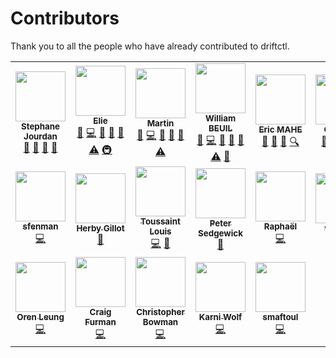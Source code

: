 # Contributors

Thank you to all the people who have already contributed to driftctl.

<!-- ALL-CONTRIBUTORS-LIST:START - Do not remove or modify this section -->
<!-- prettier-ignore-start -->
<!-- markdownlint-disable -->
<table>
  <tr>
    <td align="center"><a href="https://github.com/sjourdan"><img src="https://avatars.githubusercontent.com/u/419121?v=4?s=80" width="80px;" alt=""/><br /><sub><b>Stephane Jourdan</b></sub></a><br /><a href="https://github.com/cloudskiff/driftctl/commits?author=sjourdan" title="Documentation">📖</a> <a href="#ideas-sjourdan" title="Ideas, Planning, & Feedback">🤔</a> <a href="#talk-sjourdan" title="Talks">📢</a> <a href="#question-sjourdan" title="Answering Questions">💬</a></td>
    <td align="center"><a href="https://www.elie.ski"><img src="https://avatars.githubusercontent.com/u/6154987?v=4?s=80" width="80px;" alt=""/><br /><sub><b>Elie</b></sub></a><br /><a href="https://github.com/cloudskiff/driftctl/commits?author=eliecharra" title="Documentation">📖</a> <a href="https://github.com/cloudskiff/driftctl/commits?author=eliecharra" title="Code">💻</a> <a href="https://github.com/cloudskiff/driftctl/issues?q=author%3Aeliecharra" title="Bug reports">🐛</a> <a href="https://github.com/cloudskiff/driftctl/pulls?q=is%3Apr+reviewed-by%3Aeliecharra" title="Reviewed Pull Requests">👀</a> <a href="#maintenance-eliecharra" title="Maintenance">🚧</a> <a href="https://github.com/cloudskiff/driftctl/commits?author=eliecharra" title="Tests">⚠️</a> <a href="#infra-eliecharra" title="Infrastructure (Hosting, Build-Tools, etc)">🚇</a></td>
    <td align="center"><a href="http://moadib.net"><img src="https://avatars.githubusercontent.com/u/4931174?v=4?s=80" width="80px;" alt=""/><br /><sub><b>Martin</b></sub></a><br /><a href="https://github.com/cloudskiff/driftctl/commits?author=moadibfr" title="Documentation">📖</a> <a href="https://github.com/cloudskiff/driftctl/commits?author=moadibfr" title="Code">💻</a> <a href="https://github.com/cloudskiff/driftctl/issues?q=author%3Amoadibfr" title="Bug reports">🐛</a> <a href="https://github.com/cloudskiff/driftctl/pulls?q=is%3Apr+reviewed-by%3Amoadibfr" title="Reviewed Pull Requests">👀</a> <a href="#maintenance-moadibfr" title="Maintenance">🚧</a> <a href="https://github.com/cloudskiff/driftctl/commits?author=moadibfr" title="Tests">⚠️</a></td>
    <td align="center"><a href="http://wbeuil.com"><img src="https://avatars.githubusercontent.com/u/8110579?v=4?s=80" width="80px;" alt=""/><br /><sub><b>William BEUIL</b></sub></a><br /><a href="https://github.com/cloudskiff/driftctl/commits?author=wbeuil" title="Documentation">📖</a> <a href="https://github.com/cloudskiff/driftctl/commits?author=wbeuil" title="Code">💻</a> <a href="https://github.com/cloudskiff/driftctl/issues?q=author%3Awbeuil" title="Bug reports">🐛</a> <a href="https://github.com/cloudskiff/driftctl/pulls?q=is%3Apr+reviewed-by%3Awbeuil" title="Reviewed Pull Requests">👀</a> <a href="#maintenance-wbeuil" title="Maintenance">🚧</a> <a href="https://github.com/cloudskiff/driftctl/commits?author=wbeuil" title="Tests">⚠️</a> <a href="#tool-wbeuil" title="Tools">🔧</a></td>
    <td align="center"><a href="https://github.com/emahe22"><img src="https://avatars.githubusercontent.com/u/22610513?v=4?s=80" width="80px;" alt=""/><br /><sub><b>Eric MAHE</b></sub></a><br /><a href="https://github.com/cloudskiff/driftctl/commits?author=emahe22" title="Documentation">📖</a> <a href="#ideas-emahe22" title="Ideas, Planning, & Feedback">🤔</a> <a href="#business-emahe22" title="Business development">💼</a> <a href="#fundingFinding-emahe22" title="Funding Finding">🔍</a></td>
    <td align="center"><a href="http://driftctl.com/"><img src="https://avatars.githubusercontent.com/u/39477124?v=4?s=80" width="80px;" alt=""/><br /><sub><b>GeraldC</b></sub></a><br /><a href="https://github.com/cloudskiff/driftctl/commits?author=GeraldC13" title="Documentation">📖</a> <a href="#ideas-GeraldC13" title="Ideas, Planning, & Feedback">🤔</a> <a href="#business-GeraldC13" title="Business development">💼</a> <a href="#content-GeraldC13" title="Content">🖋</a></td>
    <td align="center"><a href="http://b.juglas.name"><img src="https://avatars.githubusercontent.com/u/5703?v=4?s=80" width="80px;" alt=""/><br /><sub><b>Bertrand Juglas</b></sub></a><br /><a href="https://github.com/cloudskiff/driftctl/commits?author=bertux" title="Documentation">📖</a></td>
    <td align="center"><a href="https://github.com/sshota0809"><img src="https://avatars.githubusercontent.com/u/8736380?v=4?s=80" width="80px;" alt=""/><br /><sub><b>Suzuki Shota</b></sub></a><br /><a href="https://github.com/cloudskiff/driftctl/commits?author=sshota0809" title="Code">💻</a> <a href="https://github.com/cloudskiff/driftctl/issues?q=author%3Asshota0809" title="Bug reports">🐛</a></td>
  </tr>
  <tr>
    <td align="center"><a href="https://github.com/sfenman"><img src="https://avatars.githubusercontent.com/u/43748066?v=4?s=80" width="80px;" alt=""/><br /><sub><b>sfenman</b></sub></a><br /><a href="https://github.com/cloudskiff/driftctl/commits?author=sfenman" title="Code">💻</a></td>
    <td align="center"><a href="https://github.com/herbygillot"><img src="https://avatars.githubusercontent.com/u/618376?v=4?s=80" width="80px;" alt=""/><br /><sub><b>Herby Gillot</b></sub></a><br /><a href="#tool-herbygillot" title="Tools">🔧</a></td>
    <td align="center"><a href="http://louistoussaint.fr"><img src="https://avatars.githubusercontent.com/u/66522867?v=4?s=80" width="80px;" alt=""/><br /><sub><b>Toussaint Louis</b></sub></a><br /><a href="https://github.com/cloudskiff/driftctl/commits?author=lotoussa" title="Code">💻</a> <a href="https://github.com/cloudskiff/driftctl/commits?author=lotoussa" title="Documentation">📖</a></td>
    <td align="center"><a href="https://dev.to/psedge"><img src="https://avatars.githubusercontent.com/u/5781397?v=4?s=80" width="80px;" alt=""/><br /><sub><b>Peter Sedgewick</b></sub></a><br /><a href="https://github.com/cloudskiff/driftctl/commits?author=psedge" title="Documentation">📖</a></td>
    <td align="center"><a href="https://crvx.fr/"><img src="https://avatars.githubusercontent.com/u/16480203?v=4?s=80" width="80px;" alt=""/><br /><sub><b>Raphaël</b></sub></a><br /><a href="https://github.com/cloudskiff/driftctl/commits?author=sundowndev" title="Code">💻</a></td>
    <td align="center"><a href="https://github.com/vainkop"><img src="https://avatars.githubusercontent.com/u/28118190?v=4?s=80" width="80px;" alt=""/><br /><sub><b>vainkop</b></sub></a><br /><a href="https://github.com/cloudskiff/driftctl/issues?q=author%3Avainkop" title="Bug reports">🐛</a></td>
    <td align="center"><a href="https://remidoreau.com"><img src="https://avatars.githubusercontent.com/u/32459935?v=4?s=80" width="80px;" alt=""/><br /><sub><b>Rémi Doreau</b></sub></a><br /><a href="https://github.com/cloudskiff/driftctl/commits?author=ayshiff" title="Code">💻</a></td>
    <td align="center"><a href="https://vorobiev.cloud"><img src="https://avatars.githubusercontent.com/u/197565?v=4?s=80" width="80px;" alt=""/><br /><sub><b>Anton Vorobiev</b></sub></a><br /><a href="https://github.com/cloudskiff/driftctl/issues?q=author%3Aa-vorobiev" title="Bug reports">🐛</a></td>
  </tr>
  <tr>
    <td align="center"><a href="https://orenleung.com"><img src="https://avatars.githubusercontent.com/u/47992694?v=4?s=80" width="80px;" alt=""/><br /><sub><b>Oren Leung</b></sub></a><br /><a href="https://github.com/cloudskiff/driftctl/commits?author=OrenLeung" title="Code">💻</a></td>
    <td align="center"><a href="https://github.com/craigfurman"><img src="https://avatars.githubusercontent.com/u/4772216?v=4?s=80" width="80px;" alt=""/><br /><sub><b>Craig Furman</b></sub></a><br /><a href="https://github.com/cloudskiff/driftctl/commits?author=craigfurman" title="Code">💻</a></td>
    <td align="center"><a href="https://github.com/cbowman0"><img src="https://avatars.githubusercontent.com/u/1764481?v=4?s=80" width="80px;" alt=""/><br /><sub><b>Christopher Bowman</b></sub></a><br /><a href="https://github.com/cloudskiff/driftctl/commits?author=cbowman0" title="Code">💻</a></td>
    <td align="center"><a href="https://github.com/karniwl"><img src="https://avatars.githubusercontent.com/u/42895464?v=4?s=80" width="80px;" alt=""/><br /><sub><b>Karni Wolf</b></sub></a><br /><a href="https://github.com/cloudskiff/driftctl/commits?author=karniwl" title="Code">💻</a></td>
    <td align="center"><a href="https://github.com/smaftoul"><img src="https://avatars.githubusercontent.com/u/239203?v=4?s=80" width="80px;" alt=""/><br /><sub><b>smaftoul</b></sub></a><br /><a href="https://github.com/cloudskiff/driftctl/commits?author=smaftoul" title="Code">💻</a></td>
  </tr>
</table>

<!-- markdownlint-restore -->
<!-- prettier-ignore-end -->

<!-- ALL-CONTRIBUTORS-LIST:END -->
